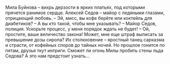 <!--2025-05-09 22:59:36--><!--pdate:2025-05-04-->
Мила Буйнова – вихрь дерзости в ярких платьях, под которыми прячется ранимое сердце.
Алексей Седов – майор с ледяными глазами, отрицающий любовь.
– Эй, мисс, вы кофе берёте или коктейль для диабетиков?
– А вы кто такой, чтобы мне указывать?
– Майор Седов, полиция. Ускорьте процесс, у меня порядок ждать не будет!
– Ой, простите, ваше величество закона! Может, мне еще штраф выписать за превышение дозы сиропа?
Их столкновение – яростный танец сарказма и страсти, от кофейных споров до тайных ночей. Но прошлое гонится по пятам, друзья ткут интриги.
Сможет ли огонь Милы пробить стены льда Седова?
А это нам предстоит узнать…